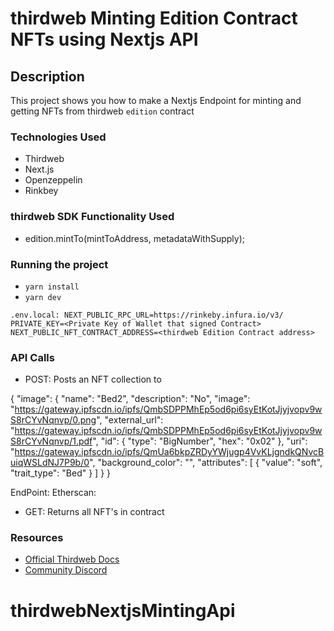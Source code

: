 # thirdweb Minting Edition Contract NFTs using Nextjs API

## Description

This project shows you how to make a Nextjs Endpoint for minting and getting NFTs from thirdweb `edition` contract

### Technologies Used

- Thirdweb
- Next.js
- Openzeppelin
- Rinkbey

### thirdweb SDK Functionality Used

- edition.mintTo(mintToAddress, metadataWithSupply);

### Running the project

- `yarn install`
- `yarn dev`

`
.env.local:
NEXT_PUBLIC_RPC_URL=https://rinkeby.infura.io/v3/
PRIVATE_KEY=<Private Key of Wallet that signed Contract>
NEXT_PUBLIC_NFT_CONTRACT_ADDRESS=<thirdweb Edition Contract address>
`
### API Calls
- POST: Posts an NFT collection to 

{
    "image": {
        "name": "Bed2",
        "description": "No",
        "image": "https://gateway.ipfscdn.io/ipfs/QmbSDPPMhEp5od6pi6syEtKotJjyjvopv9wS8rCYvNqnvp/0.png",
        "external_url": "https://gateway.ipfscdn.io/ipfs/QmbSDPPMhEp5od6pi6syEtKotJjyjvopv9wS8rCYvNqnvp/1.pdf",
        "id": {
            "type": "BigNumber",
            "hex": "0x02"
        },
        "uri": "https://gateway.ipfscdn.io/ipfs/QmUa6bkpZRDyYWjugp4VvKLjgndkQNvcBuiqWSLdNJ7P9b/0",
        "background_color": "",
        "attributes": [
            {
                "value": "soft",
                "trait_type": "Bed"
            }
        ]
    }
}

EndPoint: 
Etherscan: 

- GET: Returns all NFT's in contract

### Resources

- [Official Thirdweb Docs](https://docs.thirdeb.com)
- [Community Discord](https://discord.gg/thirdweb)
# thirdwebNextjsMintingApi
